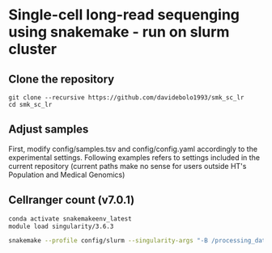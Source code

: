 # Single-cell long-read sequenging using snakemake - run on slurm cluster

## Clone the repository

```
git clone --recursive https://github.com/davidebolo1993/smk_sc_lr
cd smk_sc_lr
```

## Adjust samples

First, modify config/samples.tsv and config/config.yaml accordingly to the experimental settings. Following examples refers to settings included in the current repository (current paths make no sense for users outside HT's Population and Medical Genomics)

## Cellranger count (v7.0.1)

```bash
conda activate snakemakeenv_latest
module load singularity/3.6.3

snakemake --profile config/slurm --singularity-args "-B /processing_data/reference_datasets/10xgenomics/2020-A/refdata-gex-GRCh38-2020-A,/project/alfredo/10x_experiment/Illumina_reads" cellranger #overall, one has to bind paths to Illumina FASTQ and 10X reference folder
```
